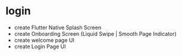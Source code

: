 # login
- create Flutter Native Splash Screen
- create Onboarding Screen (Liquid Swipe | Smooth Page Indicator)
- create welcome page UI
- create Login Page UI
  

